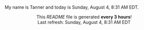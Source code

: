 My name is Tanner and today is Sunday, August 4, 8:31 AM EDT.

<p align="center">This <i>README</i> file is generated <b>every 3 hours</b>!</br>Last refresh: Sunday, August 4, 8:31 AM EDT<br /></p>
